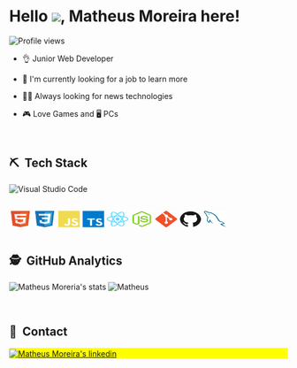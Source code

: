 <h1 align="left">Hello <img src="https://raw.githubusercontent.com/kaueMarques/kaueMarques/master/hi.gif" height="30px">, Matheus Moreira here!</h1>
<p align="left"> <img src="https://komarev.com/ghpvc/?username=MatheusAMoreria&flat-square&color=blueviolet" alt="Profile views" /> </p>

- 👌 Junior Web Developer

- 💼 I'm currently looking for a job to learn more

- 🍷🗿 Always looking for news technologies

- 🎮 Love Games and 🖥 PCs

<br>

## ⛏ &nbsp;Tech Stack

![Visual Studio Code](https://img.shields.io/badge/-Visual%20Studio%20Code-05122A?style=for-the-badge&logo=visual-studio-code&logoColor=007ACC)&nbsp;
<div style="display: inline_block"><br>
<img align="center" alt="Matheus-HTML" height="30" width="40" src="https://raw.githubusercontent.com/devicons/devicon/master/icons/html5/html5-original.svg">
  <img align="center" alt="Matheus-CSS" height="30" width="40" src="https://raw.githubusercontent.com/devicons/devicon/master/icons/css3/css3-original.svg">
  <img align="center" alt="Matheus-Js" height="30" width="40" src="https://raw.githubusercontent.com/devicons/devicon/master/icons/javascript/javascript-plain.svg">
  <img align="center" alt="Matheus-Ts" height="30" width="40" src="https://raw.githubusercontent.com/devicons/devicon/master/icons/typescript/typescript-plain.svg">
  <img align="center" alt="Matheus-React" height="30" width="40" src="https://raw.githubusercontent.com/devicons/devicon/master/icons/react/react-original.svg">
  <img align="center" alt="Matheus-Node" height="30" width="40" src="https://raw.githubusercontent.com/devicons/devicon/master/icons/nodejs/nodejs-original.svg">
  <img align="center" alt="Matheus-Git" height="30" width="40" src="https://raw.githubusercontent.com/devicons/devicon/master/icons/git/git-original.svg">
  <img align="center" alt="Matheus-GitHub" height="30" width="40" src="https://raw.githubusercontent.com/devicons/devicon/master/icons/github/github-original.svg">
  <img align="center" alt="Matheus-MySQL" height="30" width="40" src="https://raw.githubusercontent.com/devicons/devicon/master/icons/mysql/mysql-original.svg">
</div>

<br>


## 🕵 &nbsp;GitHub Analytics

<p align="left">
<img width="500em" src="https://github-readme-stats.vercel.app/api?username=MatheusAMoreira&show_icons=true&theme=midnight-purple" alt="Matheus Moreria's stats"/>
<img width="500em" src="https://github-readme-stats.vercel.app/api/top-langs/?username=MatheusAMoreira&layout=compact&theme=midnight-purple" alt=Matheus Moreria's most languages"/>
</p>

<br>

## 📧 &nbsp;Contact

<p align="left" style="background:yellow">
<a href="https://www.linkedin.com/in/matheus-moreira-a9638222b/" target="_blank">
  <img align="center" src="https://img.shields.io/badge/-MatheusMoreira-a9638222b?style=social&logo=linkedin" alt="Matheus Moreira's linkedin"/>
</a>
</p>

<!--
**MatheusAMoreira/matheusamoreira** is a ✨ _special_ ✨ repository because its `README.md` (this file) appears on your GitHub profile.

